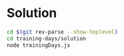 # Solution

``` bash
cd $(git rev-parse --show-toplevel)
cd training-days/solution
node trainingDays.js
```
